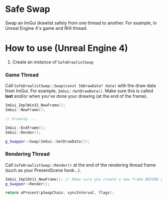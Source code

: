 # Safe Swap
Swap an ImGui drawlist safely from one thread to another. For example, in Unreal Engine 4's game and RHI thread.

# How to use (Unreal Engine 4)
1. Create an instance of ``SafeDrawlistSwap``

### Game Thread
Call ``SafeDrawlistSwap::Swap(const ImDrawData* data)`` with the draw data from ImGui. For example, ``ImGui::GetDrawData()``.
Make sure this is called **last** and/or when you've done your drawing (at the end of the frame).
```c++
ImGui_ImplWin32_NewFrame();
ImGui::NewFrame();

// Drawing ...

ImGui::EndFrame();
ImGui::Render();

g_Swapper->Swap(ImGui::GetDrawData());
```

### Rendering Thread
Call ``SafeDrawlistSwap::Render()`` at the end of the rendering thread frame (such as your PresentScene hook...). 

```c++
ImGui_ImplDX11_NewFrame(); // Make sure you create a new frame BEFORE you render the draw-list.
g_Swapper->Render();

return oPresent(pSwapChain, syncInterval, flags);
```
